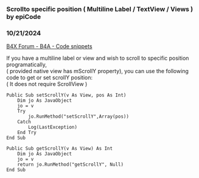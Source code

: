 ### Scrollto specific position ( Multiline Label / TextView / Views ) by epiCode
### 10/21/2024
[B4X Forum - B4A - Code snippets](https://www.b4x.com/android/forum/threads/163677/)

If you have a multiline label or view and wish to scroll to specific position programatically,  
 ( provided native view has mScrollY property), you can use the following code to get or set scrollY position:  
( It does not require ScrollView )  
  

```B4X
Public Sub setScrollY(v As View, pos As Int)  
    Dim jo As JavaObject  
    jo = v  
    Try  
        jo.RunMethod("setScrollY",Array(pos))         
    Catch  
        Log(LastException)  
    End Try  
End Sub  
  
Public Sub getScrollY(v As View) As Int  
    Dim jo As JavaObject  
    jo = v  
    return jo.RunMethod("getScrollY", Null)  
End Sub
```